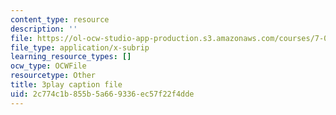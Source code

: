 ```yaml
---
content_type: resource
description: ''
file: https://ol-ocw-studio-app-production.s3.amazonaws.com/courses/7-01sc-fundamentals-of-biology-fall-2011/2c774c1b855b5a669336ec57f22f4dde_1eGsdK1fPLM.vtt
file_type: application/x-subrip
learning_resource_types: []
ocw_type: OCWFile
resourcetype: Other
title: 3play caption file
uid: 2c774c1b-855b-5a66-9336-ec57f22f4dde
---
```

